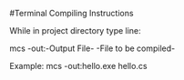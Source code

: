 #Terminal Compiling Instructions

While in project directory type line:

mcs -out:-Output File- -File to be compiled-

Example: mcs -out:hello.exe hello.cs